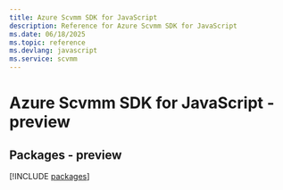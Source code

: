 ```yaml
---
title: Azure Scvmm SDK for JavaScript
description: Reference for Azure Scvmm SDK for JavaScript
ms.date: 06/18/2025
ms.topic: reference
ms.devlang: javascript
ms.service: scvmm
---
```

# Azure Scvmm SDK for JavaScript - preview
## Packages - preview
[!INCLUDE [packages](scvmm-index.md)]